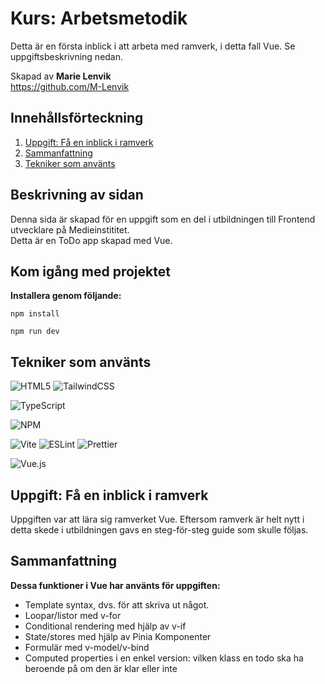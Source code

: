 # Kurs: Arbetsmetodik
Detta är en första inblick i att arbeta med ramverk, i detta fall Vue. Se uppgiftsbeskrivning nedan.

Skapad av **Marie Lenvik** <br>
https://github.com/M-Lenvik


## Innehållsförteckning
1. [Uppgift: Få en inblick i ramverk](#uppgift-få-en-inblick-i-ramverk)
2. [Sammanfattning](#sammanfattning)
3. [Tekniker som använts](#tekniker-som-använts)


## Beskrivning av sidan
<p>Denna sida är skapad för en uppgift som en del i utbildningen till Frontend utvecklare på Medieinstititet. <br>
Detta är en ToDo app skapad med Vue.</p>


## Kom igång med projektet
**Installera genom följande:** 
```
npm install
```
```
npm run dev
```


## Tekniker som använts
![HTML5](https://img.shields.io/badge/html5-%23E34F26.svg?style=for-the-badge&logo=html5&logoColor=white) ![TailwindCSS](https://img.shields.io/badge/tailwindcss-%2338B2AC.svg?style=for-the-badge&logo=tailwind-css&logoColor=white)

![TypeScript](https://img.shields.io/badge/typescript-%23007ACC.svg?style=for-the-badge&logo=typescript&logoColor=white)

![NPM](https://img.shields.io/badge/NPM-%23CB3837.svg?style=for-the-badge&logo=npm&logoColor=white)

![Vite](https://img.shields.io/badge/vite-%23646CFF.svg?style=for-the-badge&logo=vite&logoColor=white) ![ESLint](https://img.shields.io/badge/ESLint-4B3263?style=for-the-badge&logo=eslint&logoColor=white) ![Prettier](https://img.shields.io/badge/prettier-%23F7B93E.svg?style=for-the-badge&logo=prettier&logoColor=black)

![Vue.js](https://img.shields.io/badge/vuejs-%2335495e.svg?style=for-the-badge&logo=vuedotjs&logoColor=%234FC08D)


## Uppgift: Få en inblick i ramverk
<p>Uppgiften var att lära sig ramverket Vue. Eftersom ramverk är helt nytt i detta skede i utbildningen gavs en steg-för-steg guide som skulle följas.


## Sammanfattning
**Dessa funktioner i Vue har använts för uppgiften:** <br>
- Template syntax, dvs. för att skriva ut något. 
- Loopar/listor med v-for 
- Conditional rendering med hjälp av v-if 
- State/stores med hjälp av Pinia Komponenter 
- Formulär med v-model/v-bind 
- Computed properties i en enkel version: vilken klass en todo ska ha beroende på om den är klar eller inte


